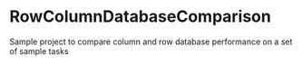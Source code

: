 # RowColumnDatabaseComparison
Sample project to compare column and row database performance on a set of sample tasks
